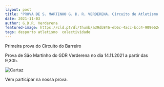 ```yaml
---
layout: post
title: "PROVA DE S. MARTINHO G. D. R. VERDERENA. Circuito de Atletismo do Barreiro 2021-22"
date: 2021-11-03
author: G.D.R. Verderena
featured-image: https://cld.pt/dl/thumb/a39db846-eb6c-4acc-bcc4-909e62cb57f8/cartaz_Circuito_Atletismo_1prova_2021_2022.jpg?size=xl&crop=false&format=jpeg
tags: desporto atletismo  colectividade
---
```

Primeira prova do Circuito do Barreiro
<p>Prova de São Martinho do GDR Verderena no dia 14.11.2021 a partir das 9,30h.

![Cartaz](https://cld.pt/dl/thumb/a39db846-eb6c-4acc-bcc4-909e62cb57f8/cartaz_Circuito_Atletismo_1prova_2021_2022.jpg?size=xl&crop=false&format=jpeg)

Vem participar na nossa prova.
